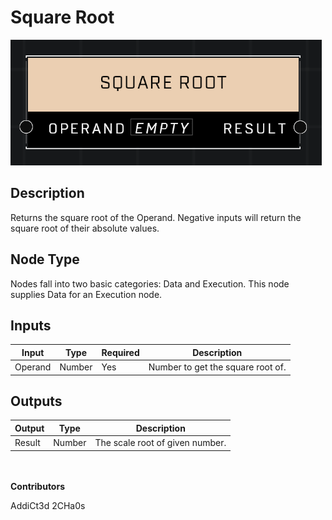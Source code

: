 # Square Root
![](../../../.gitbook/assets/square-root.png)
## Description
Returns the square root of the Operand. Negative inputs will return the square root of their absolute values.

## Node Type
Nodes fall into two basic categories: Data and Execution. This node supplies Data for an Execution node.

## Inputs
| Input | Type | Required | Description |
|------------------|------------------|----------|--------------------------------------------------------------|
| Operand | Number | Yes | Number to get the square root of. |

## Outputs
| Output | Type | Description |
|------------------|------------------|--------------------------------------------------------------|
| Result | Number | The scale root of given number. |

\
\
**Contributors**

AddiCt3d 2CHa0s